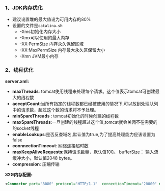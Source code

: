 ### 1、JDK内存优化

- 建议设置堆的最大值设为可用内存的80%
- 设置的文件是`catalina.sh`
  - -Xms初始化内存大小
  - -Xmx可以使用的最大内存
  - -XX:PermSize 内存永久保留区域
  - -XX:MaxPermSize 内存最大永久区保留大小
  - -Xmn JVM最小内存

### 2、线程优化

**server.xml:**

- **maxThreads**: tomcat使用线程来处理每个请求。这个值表示tomcat可创建最大的线程数
- **acceptCount**:当所有指定的线程数都已经被使用的情况下,可以放到处理队列中的请求数，超过这个数的请求将不予处理。
- **minSpareThreads** : tomcat初始化的时候创建的线程数
- **maxSpareThreads**:一旦创建的线程超过这个值,tomcat就会关闭不在需要的的socket线程
- **enableLookups**:是否反查域名,默认值为true,为了提高处理能力应该设置为false
- **connnectionTimeout**: 网络连接超时数
- **maxKeepAliveRequests**:保持请求数量，默认值100。 bufferSize： 输入流缓冲大小，默认值2048 bytes。
- **compression**: 压缩传输

**32G内存配置:**

```xml
<Connector port="8080" protocol="HTTP/1.1"  connectionTimeout="20000" maxThreads="1000" minSpareThreads="60" maxSpareThreads="600"  acceptCount="120"   redirectPort="8443" URIEncoding="utf-8"/>
```

